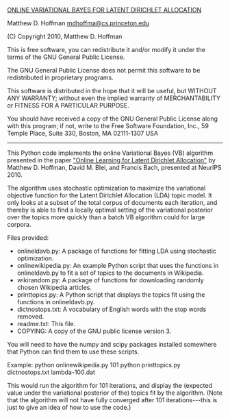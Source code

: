[ONLINE VARIATIONAL BAYES FOR LATENT DIRICHLET ALLOCATION](https://papers.neurips.cc/paper/2010/hash/71f6278d140af599e06ad9bf1ba03cb0-Abstract.html)

Matthew D. Hoffman
mdhoffma@cs.princeton.edu

(C) Copyright 2010, Matthew D. Hoffman

This is free software, you can redistribute it and/or modify it under
the terms of the GNU General Public License.

The GNU General Public License does not permit this software to be
redistributed in proprietary programs.

This software is distributed in the hope that it will be useful, but
WITHOUT ANY WARRANTY; without even the implied warranty of
MERCHANTABILITY or FITNESS FOR A PARTICULAR PURPOSE.

You should have received a copy of the GNU General Public License
along with this program; if not, write to the Free Software
Foundation, Inc., 59 Temple Place, Suite 330, Boston, MA 02111-1307
USA

------------------------------------------------------------------------

This Python code implements the online Variational Bayes (VB)
algorithm presented in the paper ["Online Learning for Latent Dirichlet
Allocation"](https://papers.neurips.cc/paper/2010/file/71f6278d140af599e06ad9bf1ba03cb0-Paper.pdf) by Matthew D. Hoffman, David M. Blei, and Francis Bach,
presented at NeurIPS 2010.

The algorithm uses stochastic optimization to maximize the variational
objective function for the Latent Dirichlet Allocation (LDA) topic model.
It only looks at a subset of the total corpus of documents each
iteration, and thereby is able to find a locally optimal setting of
the variational posterior over the topics more quickly than a batch
VB algorithm could for large corpora.


Files provided:
* onlineldavb.py: A package of functions for fitting LDA using stochastic
    optimization.
* onlinewikipedia.py: An example Python script that uses the functions in
    onlineldavb.py to fit a set of topics to the documents in Wikipedia.
* wikirandom.py: A package of functions for downloading randomly chosen
    Wikipedia articles.
* printtopics.py: A Python script that displays the topics fit using the
    functions in onlineldavb.py.
* dictnostops.txt: A vocabulary of English words with the stop words removed.
* readme.txt: This file.
* COPYING: A copy of the GNU public license version 3.

You will need to have the numpy and scipy packages installed somewhere
that Python can find them to use these scripts.


Example:
python onlinewikipedia.py 101
python printtopics.py dictnostops.txt lambda-100.dat

This would run the algorithm for 101 iterations, and display the
(expected value under the variational posterior of the) topics fit by
the algorithm. (Note that the algorithm will not have fully converged
after 101 iterations---this is just to give an idea of how to use the
code.)
